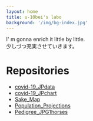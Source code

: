 ```yaml
---
layout: home
title: u-10bei's labo
background: '/img/bg-index.jpg'
---
```


I' m gonna enrich it little by little. <br>
少しづつ充実させていきます。

# Repositories
- [covid-19_JPdata](https://github.com/u-10bei/covid-19_JPdata)
- [covid-19_JPchart](https://github.com/u-10bei/covid-19_JPchart)
- [Sake_Map](https://github.com/u-10bei/Sake_Map)
- [Population_Projections](https://github.com/u-10bei/Population_Projections)
- [Pedigree_JPG1horses](https://github.com/u-10bei/Pedigree_JPG1horses)
